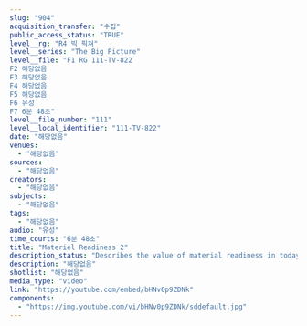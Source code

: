 ```yaml
---
slug: "904"
acquisition_transfer: "수집"
public_access_status: "TRUE"
level__rg: "R4 빅 픽쳐"
level__series: "The Big Picture"
level__file: "F1 RG 111-TV-822
F2 해당없음
F3 해당없음
F4 해당없음
F5 해당없음
F6 유성
F7 6분 48초"
level__file_number: "111"
level__local_identifier: "111-TV-822"
date: "해당없음"
venues: 
  - "해당없음"
sources: 
  - "해당없음"
creators: 
  - "해당없음"
subjects: 
  - "해당없음"
tags: 
  - "해당없음"
audio: "유성"
time_courts: "6분 48초"
title: "Materiel Readiness 2"
description_status: "Describes the value of material readiness in today`s Army comparing the relatively simple needs of the Revolutionary War with the complex logistical operations of today."
description: "해당없음"
shotlist: "해당없음"
media_type: "video"
link: "https://youtube.com/embed/bHNv0p9ZDNk"
components: 
  - "https://img.youtube.com/vi/bHNv0p9ZDNk/sddefault.jpg"
---
```

